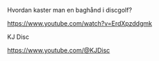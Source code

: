 Hvordan kaster man en baghånd i discgolf?

https://www.youtube.com/watch?v=ErdXpzddgmk



KJ Disc

https://www.youtube.com/@KJDisc